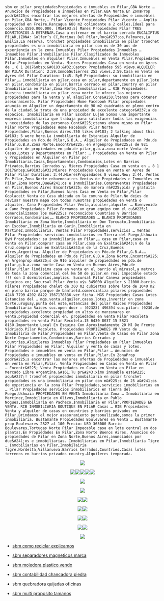 
```
sbm en pilar propiedadesPropiedades e inmuebles en Pilar,GBA Norte … Anuncios de Propiedades e inmuebles en Pilar,GBA Norte.En ZonaProp podr&#225;s encontrar las mejores ofertas de Propiedades e inmuebles en Pilar,GBA Norte,… Pilar Vicente Propiedades Pilar Vicente … Amplia propiedad en Freire,Rancagua 680 m2 colindante a 2 calles.Ideal para comercio.$550.000.000. [M&#193;S] Manes Propiedades Pilar TRES DORMITORIOS A ESTRENAR.Casa a estrenar en el barrio cerrado EUCALIPTUS PILAR,(ZONA: Golfer’s CC,Marinas Del Pilar,Roc&#237;os,Palmares,La Emilia,La reserva. tronchet propiedades inmobiliaria en pilar tronchet propiedades es una inmobiliaria en pilar con ms de 30 aos de experiencia en la zona Inmuebles Pilar Propiedades Inmuebles … Inmuebles Pilar.Inmobiliarias Pilar.Clasificados de Inmuebles Pilar.Inmuebles en Alquiler Pilar.Inmuebles en Venta Pilar.Propiedades Pilar.Propiedades en Venta. Mieres Propiedades Casa en venta en Ayres de … 8 1 2017&nbsp;&#0183;&#32;Castex Propiedades 595 views.ALQUILER EN PILAR Duration: 2:59.InmobGutierrez 253 views.2:59.Casa en Venta en Ayres del Pilar Duration: 1:45. ByM Propiedades: su inmobiliaria en Pilar,… inmobiliaria en pilar,casa en pilar,departamento en pilar,lote en pilar,condominio en pilar,barrio cerrado en pilar,country en pilar Inmobiliaria en Pilar,Zona Norte,Inmobiliarias … RIB Propiedades: Nuestra inmobiliaria en pilar zona norte le ofrece las mejores propiedades para la venta y el alquiler.Cons&#250;ltenos para obtener asesoramiento. Pilar Propiedades Home Facebook Pilar propiedades anuncia en Alquiler un departamento de 90 m2 cuadrados en pleno centro de la ciudad.Se trata de una propiedad de excelente categor&#237;a de espacios. Inmobiliaria en Pilar Escobar Lujan Somos una importante empresa inmobiliaria que trabaja para satisfacer todas las exigencias y necesidades de las personas.Cont&#225;ctenos ahora mismo en Pilar Pilar Norte Propiedades Home Facebook Pilar Norte Propiedades,Pilar,Buenos Aires.750 likes &#183; 2 talking about this &#183; 5 were here.La inmobiliaria de Estancias Alquiler de Propiedades en Pdo.de Pilar,G.B.A.… Alquiler de Propiedades en Pdo.de Pilar,G.B.A.Zona Norte.Encontr&#225; en Argenprop m&#225;s de 921 alquiler de propiedades en pdo.de pilar,g.b.a.zona norte Venta de Casas,Lotes y Departamentos en Pilar: … Propiedades en Venta en Pilar y Propiedades en Alquiler en Pilar por Inmobiliaria.Casas,Departamentos,Condominios,Lotes en Barrios Privados,Barrios Cerrados y. Mieres Propiedades Casa en venta en … 8 1 2017&nbsp;&#0183;&#32;Mieres Propiedades Casa en venta en Ayres de Pilar Pilar Duration: 2:44.MieresPropiedades 8 views.New; 2:44. Ventas En Pilar,Zona Norte enbuenosaires Ventas de Propiedades e Inmuebles en Pilar,Zona Norte,Due&#241;os e Inmobiliarias,Compraventas Propiedades en Pilar,Buenos Aires Encontr&#225; de manera r&#225;pida y gratuita Propiedades en Pilar,Buenos Aires Casa en Venta en Pilar,Pilar Goplaceit Venta de Casa ubicada en la comuna de Pilar.No dejes de revisar nuestro mapa con todas nuestras propiedades en venta o alquiler. Cano Propiedades Pilar Venta,alquiler,alquiler … Bienvenido a Cano Propiedades Pilar.Formamos un gran equipo con el cu&#225;l comercializamos los m&#225;s reconocidos Countries y Barrios Cerrados,Condominios,… BLANCO PROPIEDADES … BLANCO PROPIEDADES Inmobiliaria en Zona Norte,Inmobiliaria en Don Torcuato,Inmobiliaria en Escobar,Inmobiliaria en Garin.Inmobiliaria en Martinez,Inmobiliaria. Ventas Pilar Propiedades,servicios … Ventas Pilar Propiedades servicios inmobiliarios en Tierra del Fuego,Ushuaia ByM Propiedades: su inmobiliaria en Pilar,… casa en Pilar,casa en venta en Pilar,comprar casa en Pilar,casa en Exaltaci&#243;n de la Cruz,comprar casa en Exaltaci&#243;n de la Cruz,Buenos Aires,Argentina. Alquiler de Propiedades en Pdo.de Pilar,G.B.A.… Alquiler de Propiedades en Pdo.de Pilar,G.B.A.Zona Norte.Encontr&#225; en Argenprop m&#225;s de 916 alquiler de propiedades en pdo.de pilar,g.b.a.zona norte Casa en Venta en Buenos Aires,Pdo.de Pilar,Pilar lindisima casa en venta en el barrio el mirasol,a metros de toda la zona comercial del km 50 de pilar.en real impecable estado !!! con 3 dormitorios,amplios. Sucursal Pilar Caneva propiedades Seguinos en; Sucursal Pilar Venta u$s 345000 Alquiler $ 21000.barrio. Pilares Propiedades chalet de 360 m2 cubiertos sobre lote de 1040 m2 en pleno barrio parque de banfield.comercializa pilares propiedades 4248 7799 4202 8422 1567178336.ver ficha. MGS Propiedades Casas Lotes Estancias del … mgs,venta,alquiler,casas,lotes,invertir en zona norte,uruguay,punta del este,estancias del pilar Raices Propiedades Inmobiliaria Raices suc.open door : (02323) 496394 suc.pilar: (0230.de propiedades.excelente propiedad en altos de manzanares en venta.propiedad comercial en. propiedades en venta Pilar Recoleta propiedades en venta Pilar Recoleta.15 6430 8037 15 5821 8150.Importante Local En Esquina Con Aproximadamente 20 Ml De Frente Vidriado.Pilar Recoleta. Propiedades PROPIEDADES VR Venta de … Inmobiliria de Pilar,Propiedades en Pilar,Venta de Casas en Pilar Zona Norte Departamentos,Condominios,Barrios Cerrados y Countries,Alquileres Inmuebles Pilar Propiedades en Pilar Inmuebles Pilar Propiedades en Pilar: Alquiler y venta de casas y lotes. Propiedades e inmuebles en venta en Pilar,Pilar … Anuncios de Propiedades e inmuebles en venta en Pilar,Pilar.En ZonaProp podr&#225;s encontrar las mejores ofertas de Propiedades e inmuebles en venta en Pilar,Pilar. Venta Propiedades en Casas en Venta en Pilar … Encontr&#225; Venta Propiedades en Casas en Venta en Pilar en Mercado Libre Argentina.&#161;Tu pr&#243;ximo inmueble est&#225; aqu&#237;! tronchet propiedades inmobiliaria en pilar tronchet propiedades es una inmobiliaria en pilar con m&#225;s de 25 a&#241;os de experiencia en la zona Pilar Propiedades,servicios inmobiliarios en … Pilar Propiedades servicios inmobiliarios en Tierra del Fuego,Ushuaia PROPIEDADES EN VENTA Inmobiliaria Zona … Inmobiliaria en Martinez,Inmobiliaria en Olivos,Inmobiliaria en Pablo Nogues,Inmobiliaria en Pacheco,Inmobiliaria en Pilar.PROPIEDADES EN VENTA. RIB INMOBILIARIA BOUTIQUE EN PILAR Casas … RIB Propiedades: Venta y alquiler de casas en countries y barrios privados en Pilar.Brindamos el mejor asesoramiento personalizado,somos la primer inmobiliaria. Bustamante Propiedades Boulevares en Venta … Bustamante prop Boulevares 2827 al 100 Precio: USD 365000 Barrio Boulevares,Tortugas Norte Pilar Impecable casa en lote central en dos plantas.En Propiedades En Pilar,Zona Norte Buenos Aires. Anuncios de propiedades de Pilar en Zona Norte,Buenos Aires,anunciados por due&#241;os e inmobiliarias. Inmobiliarias en Pilar,Inmobiliaria Tigre … Inmobiliarias en Pilar,Inmobilairia Tigre.Nordelta,Villanueva.Barrios Cerrados,Countries.Casas lotes terrenos en barrios privados country.Alquileres temporada. 
```

<div align="center">

<a href="https://es-crusher.shibang-china.com/github&k=sbm+en+pilar+propiedades"><img src="https://static.shibang-china.com/es/crusher/logo.jpg"></a>

<a href="https://es-crusher.shibang-china.com/github&k=sbm+en+pilar+propiedades"><img src="https://static.shibang-china.com/es/crusher/index.jpg"></a><a href="https://es-crusher.shibang-china.com/material.htmlgithub&k=sbm+en+pilar+propiedades"><img src="https://static.shibang-china.com/es/crusher/material.jpg"></a><a href="https://es-crusher.shibang-china.com/application.htmlgithub&k=sbm+en+pilar+propiedades"><img src="https://static.shibang-china.com/es/crusher/application.jpg"></a><a href="https://es-crusher.shibang-china.com/aboutus.htmlgithub&k=sbm+en+pilar+propiedades"><img src="https://static.shibang-china.com/es/crusher/aboutus.jpg"></a><a href="https://es-crusher.shibang-china.com/contact.htmlgithub&k=sbm+en+pilar+propiedades"><img src="https://static.shibang-china.com/es/crusher/contact.jpg"></a>

<a href="https://es-crusher.shibang-china.com/github&k=sbm+en+pilar+propiedades"><img src="https://static.shibang-china.com/es/crusher/banner.jpg"></a>

<a href="https://swt.shibang-china.com/github&k=sbm+en+pilar+propiedades"><img src="https://static.shibang-china.com/es/crusher/text.jpg"></a>

<a href="https://swt.shibang-china.com/github&k=sbm+en+pilar+propiedades"><img src="https://static.shibang-china.com/es/crusher/chat.jpg"></a><a href="https://es-crusher.shibang-china.com/contact.htmlgithub&k=sbm+en+pilar+propiedades"><img src="https://static.shibang-china.com/es/crusher/message.jpg"></a>

<a href="https://es-crusher.shibang-china.com/products/pe.htmlgithub&k=sbm+en+pilar+propiedades"><img src="https://static.shibang-china.com/es/crusher/pe.jpg"></a><a href="https://es-crusher.shibang-china.com/products/pf.htmlgithub&k=sbm+en+pilar+propiedades"><img src="https://static.shibang-china.com/es/crusher/pf.jpg"></a>

<a href="https://es-crusher.shibang-china.com/products/hpt.htmlgithub&k=sbm+en+pilar+propiedades"><img src="https://static.shibang-china.com/es/crusher/hpt.jpg"></a><a href="https://es-crusher.shibang-china.com/products/vsi.htmlgithub&k=sbm+en+pilar+propiedades"><img src="https://static.shibang-china.com/es/crusher/vsi.jpg"></a>

<a href="https://es-crusher.shibang-china.com/products/klv.htmlgithub&k=sbm+en+pilar+propiedades"><img src="https://static.shibang-china.com/es/crusher/klv.jpg"></a><a href="https://es-crusher.shibang-china.com/products/portable.htmlgithub&k=sbm+en+pilar+propiedades"><img src="https://static.shibang-china.com/es/crusher/portable.jpg"></a>

<a href="https://swt.shibang-china.com/github&k=sbm+en+pilar+propiedades"><img src="https://static.shibang-china.com/es/crusher/case.jpg"></a>

</div>


* [sbm como reciclar explicamos](sbm%20como%20reciclar%20explicamos.md)

* [sbm separadores magneticos marca](sbm%20separadores%20magneticos%20marca.md)

* [sbm moledora plastico vendo](sbm%20moledora%20plastico%20vendo.md)

* [sbm contabilidad chancadora piedra](sbm%20contabilidad%20chancadora%20piedra.md)

* [sbm quebradora quijadas oficinas](sbm%20quebradora%20quijadas%20oficinas.md)

* [sbm multi proposito tamanos](sbm%20multi%20proposito%20tamanos.md)